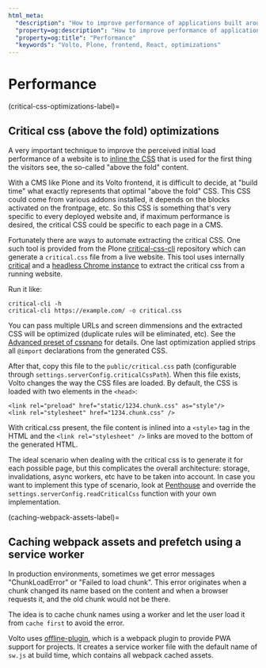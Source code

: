 ```yaml
---
html_meta:
  "description": "How to improve performance of applications built around Volto stack"
  "property=og:description": "How to improve performance of applications built around Volto stack"
  "property=og:title": "Performance"
  "keywords": "Volto, Plone, frontend, React, optimizations"
---
```


# Performance

(critical-css-optimizations-label)=
## Critical css (above the fold) optimizations

A very important technique to improve the perceived initial load performance of
a website is to
[inline the CSS](https://www.smashingmagazine.com/2015/08/understanding-critical-css/)
that is used for the first thing the visitors see, the so-called "above the
fold" content.

With a CMS like Plone and its Volto frontend, it is difficult to decide, at
"build time" what exactly represents that optimal "above the fold" CSS. This
CSS could come from various addons installed, it depends on the blocks
activated on the frontpage, etc. So this CSS is something that's very specific
to every deployed website and, if maximum performance is desired, the critical
CSS could be specific to each page in a CMS.

Fortunately there are ways to automate extracting the critical CSS. One such
tool is provided from the Plone [critical-css-cli](https://github.com/plone/critical-css-cli)
repository which can generate a `critical.css` file from a live website. This
tool uses internally [critical](https://github.com/addyosmani/critical) and
a [headless Chrome instance](https://pptr.dev/) to extract the critical css
from a running website.

Run it like:

```
critical-cli -h
critical-cli https://example.com/ -o critical.css
```

You can pass multiple URLs and screen dimmensions and the extracted CSS will be
optimized (duplicate rules will be eliminated, etc). See the [Advanced preset
of cssnano](https://cssnano.co/docs/what-are-optimisations/) for details. One last
optimization applied strips all `@import` declarations from the generated CSS.

After that, copy this file to the `public/critical.css` path (configurable
through `settings.serverConfig.criticalCssPath`). When this file exists, Volto
changes the way the CSS files are loaded. By default, the CSS is loaded with
two elements in the `<head>`:

```
<link rel="preload" href="static/1234.chunk.css" as="style"/>
<link rel="stylesheet" href="1234.chunk.css" />
```

With critical.css present, the file content is inlined into a `<style>` tag in
the HTML and the `<link rel="stylesheet" />` links are moved to the bottom of
the generated HTML.

The ideal scenario when dealing with the critical css is to generate it for
each possible page, but this complicates the overall architecture: storage,
invalidations, async workers, etc have to be taken into account. In case you
want to implement this type of scenario, look at
[Penthouse](https://github.com/pocketjoso/penthouse) and override the
`settings.serverConfig.readCriticalCss` function with your own implementation.


(caching-webpack-assets-label)=
## Caching webpack assets and prefetch using a service worker

In production environments, sometimes we get error messages "ChunkLoadError" or "Failed to load chunk". This error originates when a chunk changed its name based on the content and when a browser requests it, and the old chunk would not be there.

The idea is to cache chunk names using a worker and let the user load it from `cache first` to avoid the error.

Volto uses [offline-plugin](https://github.com/NekR/offline-plugin), which is a webpack plugin to provide PWA support for projects.
It creates a service worker file with the default name of `sw.js` at build time, which contains all webpack cached assets.
